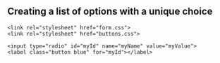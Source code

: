 
## Creating a list of options with a unique choice

    <link rel="stylesheet" href="form.css">
    <link rel="stylesheet" href="buttons.css">

    <input type="radio" id="myId" name="myName" value="myValue">
    <label class="button blue" for="myId"></label>
